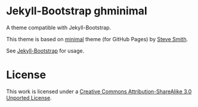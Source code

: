 # Jekyll-Bootstrap ghminimal

A theme compatible with Jekyll-Bootstrap.

This theme is based on [minimal](http://github.com/orderedlist/minimal) theme (for GitHub Pages) by [Steve Smith](https://github.com/orderedlist).

See [Jekyll-Bootstrap](http://jekyllbootstrap.com) for usage.

# License

This work is licensed under a [Creative Commons Attribution-ShareAlike 3.0 Unported License](http://creativecommons.org/licenses/by-sa/3.0/).